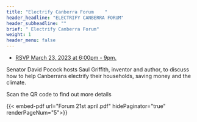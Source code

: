```yaml
---
title: "Electrify Canberra Forum	"
header_headline: "ELECTRIFY CANBERRA FORUM"
header_subheadline: ""
brief: " Electrify Canberra Forum"
weight: 1 
header_menu: false
---  
```

 
* [RSVP March 23, 2023 at 6:00pm - 9pm.](https://www.eventbrite.com.au/e/suburb-zero-act-launch-tickets-601031119257) 	
 
 
Senator David Pocock hosts Saul Griffith, inventor and author, to discuss how to help Canberrans electrify their households, saving money and the climate.

Scan the QR code to find out more details 
  
  {{< embed-pdf url="Forum 21st april.pdf" hidePaginator="true"   renderPageNum="5">}}